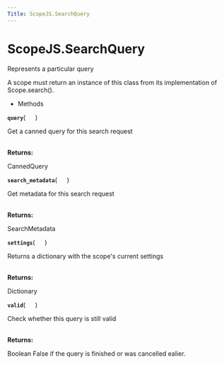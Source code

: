 ```yaml
---
Title: ScopeJS.SearchQuery
---
```


# ScopeJS.SearchQuery

<p>Represents a particular query</p>
<p>A scope must return an instance of this class from its implementation of Scope.search().</p>
<ul>
<li>Methods</li>
</ul>
<div>
<strong class="name"><code>query</code></strong>( <code>  </code> ) 
<br>
<p>Get a canned query for this search request</p>
<br><strong>Returns:</strong> <p>CannedQuery</p>
<strong class="name"><code>search_metadata</code></strong>( <code>  </code> ) 
<br>
<p>Get metadata for this search request</p>
<br><strong>Returns:</strong> <p>SearchMetadata</p>
<strong class="name"><code>settings</code></strong>( <code>  </code> ) 
<br>
<p>Returns a dictionary with the scope's current settings</p>
<br><strong>Returns:</strong> <p>Dictionary</p>
<strong class="name"><code>valid</code></strong>( <code>  </code> ) 
<br>
<p>Check whether this query is still valid</p>
<br><strong>Returns:</strong> <p>Boolean False if the query is finished or was cancelled ealier.</p>
